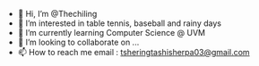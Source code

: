 - 👋 Hi, I’m @Thechiling
- 👀 I’m interested in table tennis, baseball and rainy days
- 🌱 I’m currently learning Computer Science @ UVM
- 💞️ I’m looking to collaborate on ...
- 📫 How to reach me email : tsheringtashisherpa03@gmail.com

<!---
Thechiling/Thechiling is a ✨ special ✨ repository because its `README.md` (this file) appears on your GitHub profile.
You can click the Preview link to take a look at your changes.
--->
